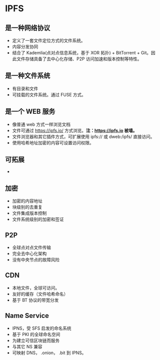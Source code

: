 # IPFS

## 是一种网络协议
* 定义了一套文件定位方式的文件系统。
* 内容分发协同
* 结合了 Kademlia(点对点信息系统，基于 XOR 拓扑) + BitTorrent + Git。因此文件存储具备了去中心化存储、P2P 访问加速和版本控制等特性。

## 是一种文件系统
* 有目录和文件
* 可挂载的文件系统。通过 FUSE 方式。

## 是一个 WEB 服务
* 像普通 web 方式一样浏览文档
* 文件可通过 https://ipfs.io/<path> 方式浏览。**注：https://ipfs.io 被墙。**
* 文件浏览器和其它插件方式，可扩展使用 ipfs:// 或 dweb:/ipfs/ 直接访问。
* 使用哈希地址加密的内容可设置访问权限。

## 可拓展
*

## 加密
* 加密的内容地址
* 块级别的去重复
* 文件集成版本控制
* 文件系统级别的加密和签证

## P2P
* 全球点对点文件传输
* 完全去中心化架构
* 没有中央节点的故障风险

## CDN
* 本地文件，全球可访问。
* 友好的缓存（文件哈希命名）
* 基于 BT 协议的带宽分发

## Name Service
* IPNS，受 SFS 启发的命名系统
* 基于 PKI 的全球命名空间
* 为建立可信区块链而服务
* 与其它 NS 兼容
* 可映射 DNS， .onion， .bit 到 IPNS。
